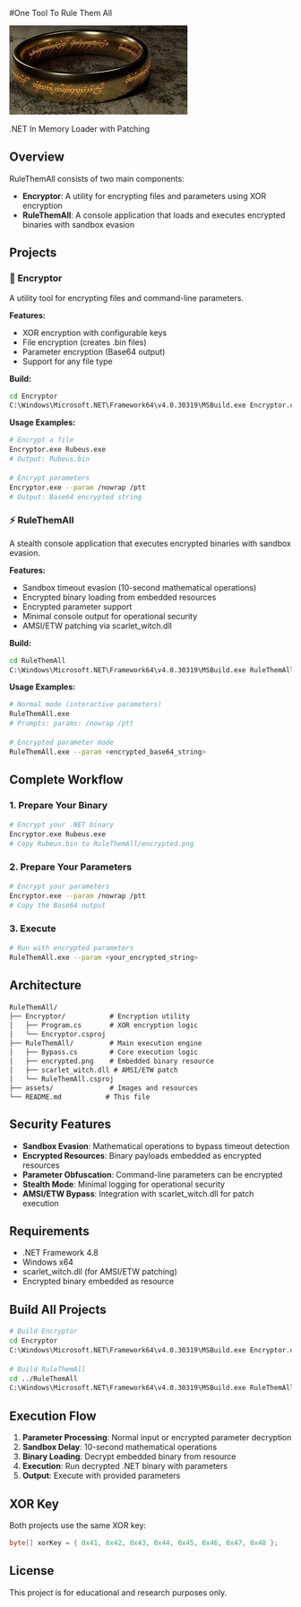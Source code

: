 #One Tool To Rule Them All

![Banner](assets/banner.jpg)

.NET In Memory Loader with Patching

## Overview

RuleThemAll consists of two main components:

- **Encryptor**: A utility for encrypting files and parameters using XOR encryption
- **RuleThemAll**: A console application that loads and executes encrypted binaries with sandbox evasion

## Projects

### 🔐 Encryptor

A utility tool for encrypting files and command-line parameters.

**Features:**
- XOR encryption with configurable keys
- File encryption (creates .bin files)
- Parameter encryption (Base64 output)
- Support for any file type

**Build:**
```bash
cd Encryptor
C:\Windows\Microsoft.NET\Framework64\v4.0.30319\MSBuild.exe Encryptor.csproj /p:Configuration=Release
```

**Usage Examples:**
```bash
# Encrypt a file
Encryptor.exe Rubeus.exe
# Output: Rubeus.bin

# Encrypt parameters
Encryptor.exe --param /nowrap /ptt
# Output: Base64 encrypted string
```

### ⚡ RuleThemAll

A stealth console application that executes encrypted binaries with sandbox evasion.

**Features:**
- Sandbox timeout evasion (10-second mathematical operations)
- Encrypted binary loading from embedded resources
- Encrypted parameter support
- Minimal console output for operational security
- AMSI/ETW patching via scarlet_witch.dll

**Build:**
```bash
cd RuleThemAll
C:\Windows\Microsoft.NET\Framework64\v4.0.30319\MSBuild.exe RuleThemAll.csproj /p:Configuration=Release /p:Platform=x64
```

**Usage Examples:**
```bash
# Normal mode (interactive parameters)
RuleThemAll.exe
# Prompts: params: /nowrap /ptt

# Encrypted parameter mode
RuleThemAll.exe --param <encrypted_base64_string>
```

## Complete Workflow

### 1. Prepare Your Binary
```bash
# Encrypt your .NET binary
Encryptor.exe Rubeus.exe
# Copy Rubeus.bin to RuleThemAll/encrypted.png
```

### 2. Prepare Your Parameters
```bash
# Encrypt your parameters
Encryptor.exe --param /nowrap /ptt
# Copy the Base64 output
```

### 3. Execute
```bash
# Run with encrypted parameters
RuleThemAll.exe --param <your_encrypted_string>
```

## Architecture

```
RuleThemAll/
├── Encryptor/           # Encryption utility
│   ├── Program.cs       # XOR encryption logic
│   └── Encryptor.csproj
├── RuleThemAll/         # Main execution engine
│   ├── Bypass.cs        # Core execution logic
│   ├── encrypted.png    # Embedded binary resource
│   ├── scarlet_witch.dll # AMSI/ETW patch
│   └── RuleThemAll.csproj
├── assets/              # Images and resources
└── README.md           # This file
```

## Security Features

- **Sandbox Evasion**: Mathematical operations to bypass timeout detection
- **Encrypted Resources**: Binary payloads embedded as encrypted resources
- **Parameter Obfuscation**: Command-line parameters can be encrypted
- **Stealth Mode**: Minimal logging for operational security
- **AMSI/ETW Bypass**: Integration with scarlet_witch.dll for patch execution

## Requirements

- .NET Framework 4.8
- Windows x64
- scarlet_witch.dll (for AMSI/ETW patching)
- Encrypted binary embedded as resource

## Build All Projects

```bash
# Build Encryptor
cd Encryptor
C:\Windows\Microsoft.NET\Framework64\v4.0.30319\MSBuild.exe Encryptor.csproj /p:Configuration=Release

# Build RuleThemAll
cd ../RuleThemAll
C:\Windows\Microsoft.NET\Framework64\v4.0.30319\MSBuild.exe RuleThemAll.csproj /p:Configuration=Release /p:Platform=x64
```

## Execution Flow

1. **Parameter Processing**: Normal input or encrypted parameter decryption
2. **Sandbox Delay**: 10-second mathematical operations
3. **Binary Loading**: Decrypt embedded binary from resource
4. **Execution**: Run decrypted .NET binary with parameters
5. **Output**: Execute with provided parameters

## XOR Key

Both projects use the same XOR key:
```csharp
byte[] xorKey = { 0x41, 0x42, 0x43, 0x44, 0x45, 0x46, 0x47, 0x48 };
```

## License

This project is for educational and research purposes only. 